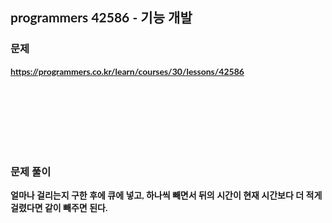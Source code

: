 <span style="font-family:Lato,PingFang SC,Microsoft YaHei,sans-serif">

## programmers 42586 - 기능 개발


### 문제 
<b>https://programmers.co.kr/learn/courses/30/lessons/42586</b>


<br/><br/><br/><br/><br/><br/>


### 문제 풀이<b>
얼마나 걸리는지 구한 후에 큐에 넣고, 하나씩 빼면서 뒤의 시간이 현재 시간보다 더 적게 걸렸다면 같이 빼주면 된다.
</span>
